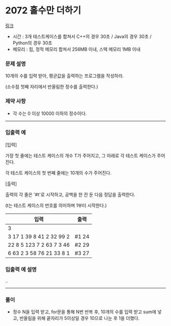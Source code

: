# 2072 홀수만 더하기

[링크](https://www.swexpertacademy.com/main/code/problem/problemDetail.do?contestProbId=AV5QRnJqA5cDFAUq&categoryId=AV5QRnJqA5cDFAUq&categoryType=CODE)
- 시간 : 3개 테스트케이스를 합쳐서 C++의 경우 30초 / Java의 경우 30초 / Python의 경우 30초
- 메모리 : 힙, 정적 메모리 합쳐서 256MB 이내, 스택 메모리 1MB 이내 

### 문제 설명
10개의 수를 입력 받아, 평균값을 출력하는 프로그램을 작성하라.

(소수점 첫째 자리에서 반올림한 정수를 출력한다.)


### 제약 사항
- 각 수는 0 이상 10000 이하의 정수이다.

-------------------------------------------
### 입출력 예

[입력]

가장 첫 줄에는 테스트 케이스의 개수 T가 주어지고, 그 아래로 각 테스트 케이스가 주어진다.

각 테스트 케이스의 첫 번째 줄에는 10개의 수가 주어진다.


[출력]

출력의 각 줄은 '#t'로 시작하고, 공백을 한 칸 둔 다음 정답을 출력한다.

(t는 테스트 케이스의 번호를 의미하며 1부터 시작한다.) 

| 입력 | 출력 |
|--------|--------|
|3 | |
|3 17 1 39 8 41 2 32 99 2 |#1 24 |
|22 8 5 123 7 2 63 7 3 46 |#2 29 |
|6 63 2 3 58 76 21 33 8 1 |#3 27 |


### 입출력 예 설명
..

-------------------------------------------
### 풀이
- 정수 N을 입력 받고, for문을 통해 N번 반복 후, 10개의 수를 입력 받고  sum에 넣고, 반올림을 위해 끝자리가 5이상일 경우 10으로 나눈 후 1을 더했다.


